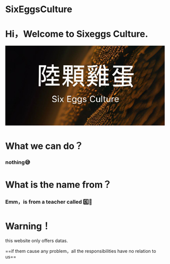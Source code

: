 # SixEggsCulture

# Hi，Welcome to Sixeggs Culture.

![Alt](https://github.com/857girl/SixEggsCulture/blob/main/12035163aa3af767.jpg)

# What we can do？

### nothing😅

# What is the name from？

### Emm，is from a teacher called 6️⃣🥚

# Warning！

this website only offers datas.

==if them cause any problem，all the responsibilities have no relation to us==

